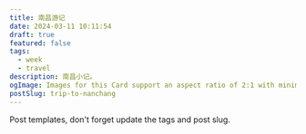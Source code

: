 ```yaml
---
title: 南昌游记
date: 2024-03-11 10:11:54
draft: true
featured: false
tags:
  - week
  - travel
description: 南昌小记。
ogImage: Images for this Card support an aspect ratio of 2:1 with minimum dimensions of 300x157 or maximum of 4096x4096 pixels
postSlug: trip-to-nanchang
---
```


Post templates, don't forget update the tags and post slug.
